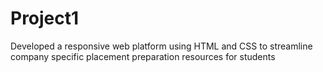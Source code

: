# Project1
Developed a responsive web platform using HTML and CSS to streamline company specific placement preparation resources for students
